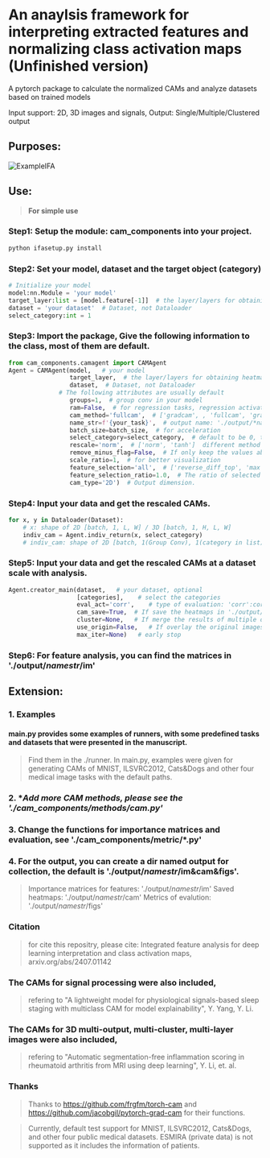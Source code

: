 # An anaylsis framework for interpreting extracted features and normalizing class activation maps (Unfinished version)

<p > A pytorch package to calculate the normalized CAMs and analyze datasets based on trained models  </p>
<p > Input support: 2D, 3D images and signals, Output: Single/Multiple/Clustered output </p>


## Purposes:
![ExampleIFA](https://github.com/YanliLi27/IFA/edit/main/examples.jpg)


## Use:
> **For simple use**
### Step1: Setup the module: cam_components into your project.
```bash
python ifasetup.py install
```

### Step2: Set your model, dataset and the target object (category)
```python
# Initialize your model
model:nn.Module = 'your model'
target_layer:list = [model.feature[-1]]  # the layer/layers for obtaining heatmaps
dataset = 'your dataset'  # Dataset, not Dataloader
select_category:int = 1
```

### Step3: Import the package, Give the following information to the class, most of them are default.
```python
from cam_components.camagent import CAMAgent
Agent = CAMAgent(model,   # your model
                 target_layer,  # the layer/layers for obtaining heatmaps
                 dataset,  # Dataset, not Dataloader
              # The following attributes are usually default
                 groups=1,  # group conv in your model
                 ram=False,  # for regression tasks, regression activation mapping
                 cam_method='fullcam',  # ['gradcam', , 'fullcam', 'gradcampp', 'xgradcam', ... ] more in './cam_components/methods/*cam.py'
                 name_str=f'{your_task}',  # output name: './output/*namestr*/im'
                 batch_size=batch_size,  # for acceleration
                 select_category=select_category,  # default to be 0, the target category in your task
                 rescale='norm',  # ['norm', 'tanh']  different method for calibration and rescaling
                 remove_minus_flag=False,  # If only keep the values above 0 in orginal weighted heatmaps
                 scale_ratio=1,  # for better visualization
                 feature_selection='all',  # ['reverse_diff_top', 'max', 'top', 'diff_top', 'freq', 'index', 'all'] if select features for visualization
                 feature_selection_ratio=1.0,  # The ratio of selected features/all features
                 cam_type='2D')  # Output dimension.
```

### Step4: Input your data and get the rescaled CAMs.
```python
for x, y in Dataloader(Dataset):
    # x: shape of 2D [batch, 1, L, W] / 3D [batch, 1, H, L, W]
    indiv_cam = Agent.indiv_return(x, select_category)
    # indiv_cam: shape of 2D [batch, 1(Group Conv), 1(category in list), L, W] / 3D [batch, 1(Group Conv), 1(category in list), H, L, W]
```
### Step5: Input your data and get the rescaled CAMs at a dataset scale with analysis.
```python
Agent.creator_main(dataset,   # your dataset, optional
                   [categories],    # select the categories
                   eval_act='corr',    # type of evaluation: 'corr':correlation, 'basic':mask-based evaluation, 'corr_logit':correlation base on logits
                   cam_save=True,  # If save the heatmaps in './output/*namestr*/cam'
                   cluster=None,   # If merge the results of multiple outputs
                   use_origin=False,   # If overlay the original images and the heatmaps
                   max_iter=None)   # early stop
```

### Step6: For feature analysis, you can find the matrices in './output/*namestr*/im'

## Extension:
### 1. Examples
#### main.py provides some examples of runners, with some predefined tasks and datasets that were presented in the manuscript.
> Find them in the ./runner.
> In main.py, examples were given for generating CAMs of MNIST, ILSVRC2012, Cats&Dogs and other four medical image tasks with the default paths.

### 2. **Add more CAM methods, please see the './cam_components/methods/*cam.py'**

### 3. **Change the functions for importance matrices and evaluation, see './cam_components/metric/*.py'**

### 4. For the output, you can create a dir named output for collection, the default is './output/*namestr*/im&cam&figs'.
> Importance matrices for features: './output/*namestr*/im'
> Saved heatmaps: './output/*namestr*/cam'
> Metrics of evalution: './output/*namestr*/figs'


### Citation
> for cite this repositry, please cite: Integrated feature analysis for deep learning interpretation and class activation maps, arxiv.org/abs/2407.01142

### The CAMs for signal processing were also included, 
> refering to "A lightweight model for physiological signals-based sleep staging with multiclass CAM for model explainability", Y. Yang, Y. Li.

### The CAMs for 3D multi-output, multi-cluster, multi-layer images were also included,
> refering to "Automatic segmentation-free inflammation scoring in rheumatoid arthritis from MRI using deep learning", Y. Li, et. al.

### Thanks
> Thanks to https://github.com/frgfm/torch-cam and https://github.com/jacobgil/pytorch-grad-cam for their functions.

> Currently, default test support for MNIST, ILSVRC2012, Cats&Dogs, and other four public medical datasets. ESMIRA (private data) is not supported as it includes the information of patients.

